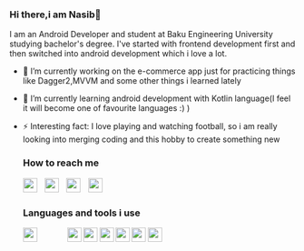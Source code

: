 ### Hi there,i am Nasib👋

I am an Android Developer and student at Baku Engineering University studying bachelor's degree.
I've started with frontend development first and then switched into android development which i love a lot.

- 🔭 I’m currently working on the e-commerce app just for practicing things like Dagger2,MVVM and some other things i learned lately
- 🌱 I’m currently learning android development with Kotlin language(I feel it will become one of favourite languages :) )
- ⚡ Interesting fact: I love playing and watching football, so i am really looking into merging coding and this hobby to create something new

  <h3><b> How to reach me <b></h3>
  
  <a style="margin-right:10px" href="https://www.linkedin.com/in/nesib-eyyubov-4ba1b2181/"><img height="25" src="https://image.flaticon.com/icons/png/512/174/174857.png" target="_blank"></a>
  <a style="margin-right:10px" target="_blank" href="https://www.facebook.com/eyyubov.5/"><img height="25" src="https://e7.pngegg.com/pngimages/213/828/png-clipart-facebook-logo-facebook-messenger-logo-social-media-icon-facebook-icon-blue-text.png"></a>
  <a style="margin-right:10px" target="_blank" href="nesibeyyubov2000@gmail.com"><img height="25" src="https://www.freepnglogos.com/uploads/logo-gmail-png/logo-gmail-png-gmail-icon-download-png-and-vector-1.png"></a>
  <a style="margin-right:10px" target="_blank" href="https://github.com/nesibeyyubov"><img height="25" src="https://image.flaticon.com/icons/png/512/25/25231.png"></a>
  
  
  <h3><b> Languages and tools i use <b></h3>
  
  <a style="margin-right:50px"  href="https://www.linkedin.com/in/nesib-eyyubov-4ba1b2181/"><img height="25" src="https://upload.wikimedia.org/wikipedia/commons/thumb/7/74/Kotlin-logo.svg/1200px-Kotlin-logo.svg.png" target="_blank"></a>
  <a target="_blank" href="https://www.facebook.com/eyyubov.5/"><img height="25" src="https://cdn.iconscout.com/icon/free/png-512/java-43-569305.png"></a>
  <a target="_blank" href="nesibeyyubov2000@gmail.com"><img height="25" src="https://upload.wikimedia.org/wikipedia/commons/6/66/Android_robot.png"></a>
  <a target="_blank" href="https://github.com/nesibeyyubov"><img height="25" src="https://git-scm.com/images/logos/downloads/Git-Icon-1788C.png"></a>
<a target="_blank" href="https://www.facebook.com/eyyubov.5/"><img height="25" src="https://cdn.iconscout.com/icon/free/png-512/java-43-569305.png"></a>
  <a target="_blank" href="nesibeyyubov2000@gmail.com"><img height="25" src="https://upload.wikimedia.org/wikipedia/commons/thumb/3/34/Android_Studio_icon.svg/512px-Android_Studio_icon.svg.png"></a>
  <a target="_blank" href="https://github.com/nesibeyyubov"><img height="25" src="https://upload.wikimedia.org/wikipedia/commons/thumb/9/9a/Visual_Studio_Code_1.35_icon.svg/1024px-Visual_Studio_Code_1.35_icon.svg.png"></a>
